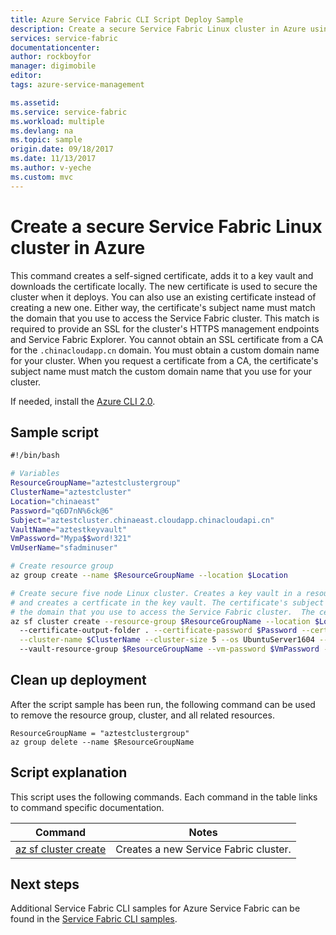 ```yaml
---
title: Azure Service Fabric CLI Script Deploy Sample
description: Create a secure Service Fabric Linux cluster in Azure using the Azure Service Fabric CLI.
services: service-fabric
documentationcenter: 
author: rockboyfor
manager: digimobile
editor: 
tags: azure-service-management

ms.assetid: 
ms.service: service-fabric
ms.workload: multiple
ms.devlang: na
ms.topic: sample
origin.date: 09/18/2017
ms.date: 11/13/2017
ms.author: v-yeche
ms.custom: mvc
---
```


# Create a secure Service Fabric Linux cluster in Azure

This command creates a self-signed certificate, adds it to a key vault and downloads the certificate locally.  The new certificate is used to secure the cluster when it deploys.  You can also use an existing certificate instead of creating a new one.  Either way, the certificate's subject name must match the domain that you use to access the Service Fabric cluster. This match is required to provide an SSL for the cluster's HTTPS management endpoints and Service Fabric Explorer. You cannot obtain an SSL certificate from a CA for the `.chinacloudapp.cn` domain. You must obtain a custom domain name for your cluster. When you request a certificate from a CA, the certificate's subject name must match the custom domain name that you use for your cluster.

If needed, install the [Azure CLI 2.0](https://docs.azure.cn/zh-cn/cli/install-azure-cli?view=azure-cli-latest).

## Sample script

```sh
﻿#!/bin/bash

# Variables
ResourceGroupName="aztestclustergroup" 
ClusterName="aztestcluster" 
Location="chinaeast" 
Password="q6D7nN%6ck@6" 
Subject="aztestcluster.chinaeast.cloudapp.chinacloudapi.cn" 
VaultName="aztestkeyvault" 
VmPassword="Mypa$$word!321"
VmUserName="sfadminuser"

# Create resource group
az group create --name $ResourceGroupName --location $Location 

# Create secure five node Linux cluster. Creates a key vault in a resource group
# and creates a certficate in the key vault. The certificate's subject name must match 
# the domain that you use to access the Service Fabric cluster.  The certificate is downloaded locally.
az sf cluster create --resource-group $ResourceGroupName --location $Location \ 
  --certificate-output-folder . --certificate-password $Password --certificate-subject-name $Subject \
  --cluster-name $ClusterName --cluster-size 5 --os UbuntuServer1604 --vault-name $VaultName \ 
  --vault-resource-group $ResourceGroupName --vm-password $VmPassword --vm-user-name $VmUserName

```

## Clean up deployment

After the script sample has been run, the following command can be used to remove the resource group, cluster, and all related resources.

```azurecli
ResourceGroupName = "aztestclustergroup"
az group delete --name $ResourceGroupName
```

## Script explanation

This script uses the following commands. Each command in the table links to command specific documentation.

| Command | Notes |
|---|---|
| [az sf cluster create](https://docs.azure.cn/zh-cn/cli/sf/cluster?view=azure-cli-latest#az_sf_cluster_create) | Creates a new Service Fabric cluster.  |

## Next steps

Additional Service Fabric CLI samples for Azure Service Fabric can be found in the [Service Fabric CLI samples](../samples-cli.md).
<!--Update_Description: new articles on create cluster with CLI -->